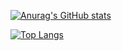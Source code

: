 [![Anurag's GitHub stats](https://github-readme-stats.vercel.app/api?username=LorenzSeufert&hide=contribs,issues&show_icons=true&theme=gotham)](https://github.com/anuraghazra/github-readme-stats)

[![Top Langs](https://github-readme-stats.vercel.app/api/top-langs/?username=LorenzSeufert&layout=compact&theme=gotham&hide=scss,html,css)](https://github.com/anuraghazra/github-readme-stats)

<!---
<a href="https://github.com/anuraghazra/github-readme-stats">
  <img align="center" src="https://github-readme-stats.vercel.app/api?username=LorenzSeufert&hide=contribs,issues&show_icons=true&theme=gotham" />
</a>
<a href="https://github.com/anuraghazra/convoychat">
  <img align="center" src="https://github-readme-stats.vercel.app/api/top-langs/?username=LorenzSeufert&layout=compact&theme=gotham&hide=scss,html,css" />
</a>
--->
